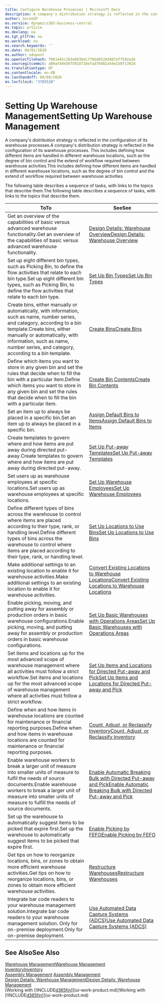 ```yaml
---
title: Configure Warehouse Processes | Microsoft Docs
description: A company's distribution strategy is reflected in the configuration of its warehouse processes. This includes defining how different items are handled in different warehouse locations, such as the degree of bin control and the extend of workflow required between warehouse activities.
author: SorenGP
ms.service: dynamics365-business-central
ms.topic: article
ms.devlang: na
ms.tgt_pltfrm: na
ms.workload: na
ms.search.keywords: ''
ms.date: 04/01/2020
ms.author: edupont
ms.openlocfilehash: f061445c2b3e883bdc776bd0526d487aff592a26
ms.sourcegitcommit: a80afd4e5075018716efad76d82a54e158f1392d
ms.translationtype: HT
ms.contentlocale: en-GB
ms.lasthandoff: 09/09/2020
ms.locfileid: "3785528"
---
```

# <a name="setting-up-warehouse-management"></a><span data-ttu-id="c3f25-104">Setting Up Warehouse Management</span><span class="sxs-lookup"><span data-stu-id="c3f25-104">Setting Up Warehouse Management</span></span>
<span data-ttu-id="c3f25-105">A company's distribution strategy is reflected in the configuration of its warehouse processes.</span><span class="sxs-lookup"><span data-stu-id="c3f25-105">A company's distribution strategy is reflected in the configuration of its warehouse processes.</span></span> <span data-ttu-id="c3f25-106">This includes defining how different items are handled in different warehouse locations, such as the degree of bin control and the extend of workflow required between warehouse activities.</span><span class="sxs-lookup"><span data-stu-id="c3f25-106">This includes defining how different items are handled in different warehouse locations, such as the degree of bin control and the extend of workflow required between warehouse activities.</span></span>  

 <span data-ttu-id="c3f25-107">The following table describes a sequence of tasks, with links to the topics that describe them.</span><span class="sxs-lookup"><span data-stu-id="c3f25-107">The following table describes a sequence of tasks, with links to the topics that describe them.</span></span>   

|<span data-ttu-id="c3f25-108">**To**</span><span class="sxs-lookup"><span data-stu-id="c3f25-108">**To**</span></span>|<span data-ttu-id="c3f25-109">**See**</span><span class="sxs-lookup"><span data-stu-id="c3f25-109">**See**</span></span>|  
|------------|-------------|  
|<span data-ttu-id="c3f25-110">Get an overview of the capabilities of basic versus advanced warehouse functionality.</span><span class="sxs-lookup"><span data-stu-id="c3f25-110">Get an overview of the capabilities of basic versus advanced warehouse functionality.</span></span>|[<span data-ttu-id="c3f25-111">Design Details: Warehouse Overview</span><span class="sxs-lookup"><span data-stu-id="c3f25-111">Design Details: Warehouse Overview</span></span>](design-details-warehouse-overview.md)|  
|<span data-ttu-id="c3f25-112">Set up eight different bin types, such as Picking Bin, to define the flow activities that relate to each bin type.</span><span class="sxs-lookup"><span data-stu-id="c3f25-112">Set up eight different bin types, such as Picking Bin, to define the flow activities that relate to each bin type.</span></span>|[<span data-ttu-id="c3f25-113">Set Up Bin Types</span><span class="sxs-lookup"><span data-stu-id="c3f25-113">Set Up Bin Types</span></span>](warehouse-how-to-set-up-bin-types.md)|  
|<span data-ttu-id="c3f25-114">Create bins, either manually or automatically, with information, such as name, number series, and category, according to a bin template.</span><span class="sxs-lookup"><span data-stu-id="c3f25-114">Create bins, either manually or automatically, with information, such as name, number series, and category, according to a bin template.</span></span>|[<span data-ttu-id="c3f25-115">Create Bins</span><span class="sxs-lookup"><span data-stu-id="c3f25-115">Create Bins</span></span>](warehouse-how-to-create-individual-bins.md)|  
|<span data-ttu-id="c3f25-116">Define which items you want to store in any given bin and set the rules that decide when to fill the bin with a particular item.</span><span class="sxs-lookup"><span data-stu-id="c3f25-116">Define which items you want to store in any given bin and set the rules that decide when to fill the bin with a particular item.</span></span>|[<span data-ttu-id="c3f25-117">Create Bin Contents</span><span class="sxs-lookup"><span data-stu-id="c3f25-117">Create Bin Contents</span></span>](warehouse-how-to-set-up-bin-contents.md)|  
|<span data-ttu-id="c3f25-118">Set an item up to always be placed in a specific bin.</span><span class="sxs-lookup"><span data-stu-id="c3f25-118">Set an item up to always be placed in a specific bin.</span></span>|[<span data-ttu-id="c3f25-119">Assign Default Bins to Items</span><span class="sxs-lookup"><span data-stu-id="c3f25-119">Assign Default Bins to Items</span></span>](warehouse-how-to-assign-default-bins-to-items.md)|
|<span data-ttu-id="c3f25-120">Create templates to govern where and how items are put away during directed put-away.</span><span class="sxs-lookup"><span data-stu-id="c3f25-120">Create templates to govern where and how items are put away during directed put-away.</span></span>|[<span data-ttu-id="c3f25-121">Set Up Put-away Templates</span><span class="sxs-lookup"><span data-stu-id="c3f25-121">Set Up Put-away Templates</span></span>](warehouse-how-to-set-up-put-away-templates.md)|
|<span data-ttu-id="c3f25-122">Set users up as warehouse employees at specific locations.</span><span class="sxs-lookup"><span data-stu-id="c3f25-122">Set users up as warehouse employees at specific locations.</span></span>|[<span data-ttu-id="c3f25-123">Set Up Warehouse Employees</span><span class="sxs-lookup"><span data-stu-id="c3f25-123">Set Up Warehouse Employees</span></span>](warehouse-how-to-set-up-warehouse-employees.md)|
|<span data-ttu-id="c3f25-124">Define different types of bins across the warehouse to control where items are placed according to their type, rank, or handling level.</span><span class="sxs-lookup"><span data-stu-id="c3f25-124">Define different types of bins across the warehouse to control where items are placed according to their type, rank, or handling level.</span></span>|[<span data-ttu-id="c3f25-125">Set Up Locations to Use Bins</span><span class="sxs-lookup"><span data-stu-id="c3f25-125">Set Up Locations to Use Bins</span></span>](warehouse-how-to-set-up-locations-to-use-bins.md)|
|<span data-ttu-id="c3f25-126">Make additional settings to an existing location to enable it for warehouse activities.</span><span class="sxs-lookup"><span data-stu-id="c3f25-126">Make additional settings to an existing location to enable it for warehouse activities.</span></span>|[<span data-ttu-id="c3f25-127">Convert Existing Locations to Warehouse Locations</span><span class="sxs-lookup"><span data-stu-id="c3f25-127">Convert Existing Locations to Warehouse Locations</span></span>](warehouse-how-to-convert-existing-locations-to-warehouse-locations.md)|
|<span data-ttu-id="c3f25-128">Enable picking, moving, and putting away for assembly or production orders in basic warehouse configurations.</span><span class="sxs-lookup"><span data-stu-id="c3f25-128">Enable picking, moving, and putting away for assembly or production orders in basic warehouse configurations.</span></span>|[<span data-ttu-id="c3f25-129">Set Up Basic Warehouses with Operations Areas</span><span class="sxs-lookup"><span data-stu-id="c3f25-129">Set Up Basic Warehouses with Operations Areas</span></span>](warehouse-how-to-set-up-basic-warehouses-with-operations-areas.md)|  
|<span data-ttu-id="c3f25-130">Set items and locations up for the most advanced scope of warehouse management where all activities must follow a strict workflow.</span><span class="sxs-lookup"><span data-stu-id="c3f25-130">Set items and locations up for the most advanced scope of warehouse management where all activities must follow a strict workflow.</span></span>|[<span data-ttu-id="c3f25-131">Set Up Items and Locations for Directed Put-away and Pick</span><span class="sxs-lookup"><span data-stu-id="c3f25-131">Set Up Items and Locations for Directed Put-away and Pick</span></span>](warehouse-how-to-set-up-items-for-directed-put-away-and-pick.md)|  
|<span data-ttu-id="c3f25-132">Define when and how items in warehouse locations are counted for maintenance or financial reporting purposes.</span><span class="sxs-lookup"><span data-stu-id="c3f25-132">Define when and how items in warehouse locations are counted for maintenance or financial reporting purposes.</span></span>|[<span data-ttu-id="c3f25-133">Count, Adjust, or Reclassify Inventory</span><span class="sxs-lookup"><span data-stu-id="c3f25-133">Count, Adjust, or Reclassify Inventory</span></span>](inventory-how-count-adjust-reclassify.md)|
|<span data-ttu-id="c3f25-134">Enable warehouse workers to break a larger unit of measure into smaller units of measure to fulfil the needs of source documents.</span><span class="sxs-lookup"><span data-stu-id="c3f25-134">Enable warehouse workers to break a larger unit of measure into smaller units of measure to fulfill the needs of source documents.</span></span>|[<span data-ttu-id="c3f25-135">Enable Automatic Breaking Bulk with Directed Put-away and Pick</span><span class="sxs-lookup"><span data-stu-id="c3f25-135">Enable Automatic Breaking Bulk with Directed Put-away and Pick</span></span>](warehouse-enable-automatic-breaking-bulk-with-directed-put-away-and-pick.md)|  
|<span data-ttu-id="c3f25-136">Set up the warehouse to automatically suggest items to be picked that expire first.</span><span class="sxs-lookup"><span data-stu-id="c3f25-136">Set up the warehouse to automatically suggest items to be picked that expire first.</span></span>|[<span data-ttu-id="c3f25-137">Enable Picking by FEFO</span><span class="sxs-lookup"><span data-stu-id="c3f25-137">Enable Picking by FEFO</span></span>](warehouse-picking-by-fefo.md)|
|<span data-ttu-id="c3f25-138">Get tips on how to reorganize locations, bins, or zones to obtain more efficient warehouse activities.</span><span class="sxs-lookup"><span data-stu-id="c3f25-138">Get tips on how to reorganize locations, bins, or zones to obtain more efficient warehouse activities.</span></span>|[<span data-ttu-id="c3f25-139">Restructure Warehouses</span><span class="sxs-lookup"><span data-stu-id="c3f25-139">Restructure Warehouses</span></span>](warehouse-how-to-restructure-warehouses.md)|
|<span data-ttu-id="c3f25-140">Integrate bar code readers to your warehouse management solution.</span><span class="sxs-lookup"><span data-stu-id="c3f25-140">Integrate bar code readers to your warehouse management solution.</span></span> <span data-ttu-id="c3f25-141">Only for on-premise deployment.</span><span class="sxs-lookup"><span data-stu-id="c3f25-141">Only for on-premise deployment.</span></span>|[<span data-ttu-id="c3f25-142">Use Automated Data Capture Systems (ADCS)</span><span class="sxs-lookup"><span data-stu-id="c3f25-142">Use Automated Data Capture Systems (ADCS)</span></span>](warehouse-use-automated-data-capture-systems-adcs.md)|

## <a name="see-also"></a><span data-ttu-id="c3f25-143">See Also</span><span class="sxs-lookup"><span data-stu-id="c3f25-143">See Also</span></span>  
[<span data-ttu-id="c3f25-144">Warehouse Management</span><span class="sxs-lookup"><span data-stu-id="c3f25-144">Warehouse Management</span></span>](warehouse-manage-warehouse.md)  
[<span data-ttu-id="c3f25-145">Inventory</span><span class="sxs-lookup"><span data-stu-id="c3f25-145">Inventory</span></span>](inventory-manage-inventory.md)  
<span data-ttu-id="c3f25-146">[Assembly Management](assembly-assemble-items.md)  </span><span class="sxs-lookup"><span data-stu-id="c3f25-146">[Assembly Management](assembly-assemble-items.md)  </span></span>  
[<span data-ttu-id="c3f25-147">Design Details: Warehouse Management</span><span class="sxs-lookup"><span data-stu-id="c3f25-147">Design Details: Warehouse Management</span></span>](design-details-warehouse-management.md)  
<span data-ttu-id="c3f25-148">[Working with [!INCLUDE[d365fin](includes/d365fin_md.md)]](ui-work-product.md)</span><span class="sxs-lookup"><span data-stu-id="c3f25-148">[Working with [!INCLUDE[d365fin](includes/d365fin_md.md)]](ui-work-product.md)</span></span>

